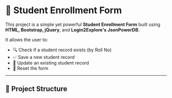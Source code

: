 # 📝 Student Enrollment Form

This project is a simple yet powerful **Student Enrollment Form** built using **HTML, Bootstrap, jQuery**, and **Login2Explore's JsonPowerDB**.

It allows the user to:
- 🔍 Check if a student record exists (by Roll No)
- ✅ Save a new student record
- 🔄 Update an existing student record
- 🔁 Reset the form

---

## 📂 Project Structure


